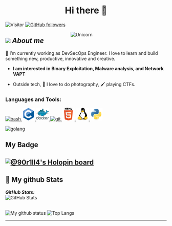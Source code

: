 <h1 align="center">Hi there 👋 </h1>

![Visitor](https://visitor-badge.laobi.icu/badge?page_id=90r1ll4.repoName) [![GitHub followers](https://img.shields.io/github/followers/90r1ll4.svg?style=social&label=Follow)](https://github.com/90r1ll4?tab=followers)<br/>

<img align="right" width=300px alt="Unicorn" src="https://cdn.dribbble.com/users/1162077/screenshots/3848914/programmer.gif" />

## <img src="https://media.giphy.com/media/ObNTw8Uzwy6KQ/giphy.gif" width="30px">&nbsp;***About me***

🌱 I’m currently working as DevSecOps Engineer. I love to learn and build something new, productive, innovative and creative.
* **I am interested in Binary Exploitation, Malware analysis, and Network VAPT**
- Outside tech, 📖 I love to do photography, 🖌️ playing CTFs.

<h3 align="left">Languages and Tools:</h3>
<p align="left"> <a href="https://www.gnu.org/software/bash/" target="_blank" rel="noreferrer"> <img src="https://www.vectorlogo.zone/logos/gnu_bash/gnu_bash-icon.svg" alt="bash" width="40" height="40"/> </a> <a href="https://www.cprogramming.com/" target="_blank" rel="noreferrer"> <img src="https://raw.githubusercontent.com/devicons/devicon/master/icons/c/c-original.svg" alt="c" width="40" height="40"/> </a> <a href="https://www.docker.com/" target="_blank" rel="noreferrer"> <img src="https://raw.githubusercontent.com/devicons/devicon/master/icons/docker/docker-original-wordmark.svg" alt="docker" width="40" height="40"/> </a> <a href="https://git-scm.com/" target="_blank" rel="noreferrer"> <img src="https://www.vectorlogo.zone/logos/git-scm/git-scm-icon.svg" alt="git" width="40" height="40"/> </a> <a href="https://www.w3.org/html/" target="_blank" rel="noreferrer"> <img src="https://raw.githubusercontent.com/devicons/devicon/master/icons/html5/html5-original-wordmark.svg" alt="html5" width="40" height="40"/> </a>  <a href="https://www.linux.org/" target="_blank" rel="noreferrer"> <img src="https://raw.githubusercontent.com/devicons/devicon/master/icons/linux/linux-original.svg" alt="linux" width="40" height="40"/> </a> <a href="https://www.python.org" target="_blank" rel="noreferrer"> <img src="https://raw.githubusercontent.com/devicons/devicon/master/icons/python/python-original.svg" alt="python" width="40" height="40"/> </a> 
    
<a href="https://go.dev/" target="_blank" rel="noreferrer"> <img src="https://raw.githubusercontent.com/golang/logo/master/golang.svg" alt="golang" width="40" height="40"/> </a> <p>
<!-- <div data-iframe-width="150" data-iframe-height="270" data-share-badge-id="7c27675c-8862-4e36-bfb4-3e9902c9512e" data-share-badge-host="https://www.credly.com"></div><script type="text/javascript" async src="//cdn.credly.com/assets/utilities/embed.js"></script> -->

<h2>My Badge<h2>
    
[![@90r1ll4's Holopin board](https://holopin.me/90r1ll4)](https://holopin.io/@90r1ll4)

<h2>👀 My github Stats</h2>

<div> 
  <p align="leftr">
  <b><em>GitHub Stats:</em></b> <br/>
    <img src="https://github-readme-streak-stats.herokuapp.com/?user=90r1ll4" alt="GitHub Stats" /> <br/><br/>
  
</div>

![My github status](https://github-readme-stats.vercel.app/api?username=90r1ll4&show_icons=true&include_all_commits=true)
![Top Langs](https://github-readme-stats.vercel.app/api/top-langs/?username=90r1ll4&layout=compact)

---------------------------------------------------------------------------------------------------------------------
